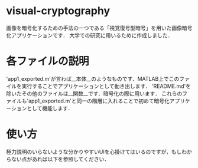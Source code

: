# visual-cryptography
画像を暗号化するための手法の一つである「視覚復号型暗号」を用いた画像暗号化アプリケーションです．
大学での研究に用いるために作成しました．

# 各ファイルの説明  
'app1_exported.m'が言わば__本体__のようなものです．MATLAB上でこのファイルを実行することでアプリケーションとして動き出します．
'README.md'を除いたその他のファイルは__関数__です．暗号化の際に用います．
これらのファイルも'app1_exported.m'と同一の階層に入れることで初めて暗号化アプリケーションとして機能します．

# 使い方
極力説明のいらないような分かりやすいUIを心掛けてはいるのですが，もしわからない点があれば以下を参照してください．
